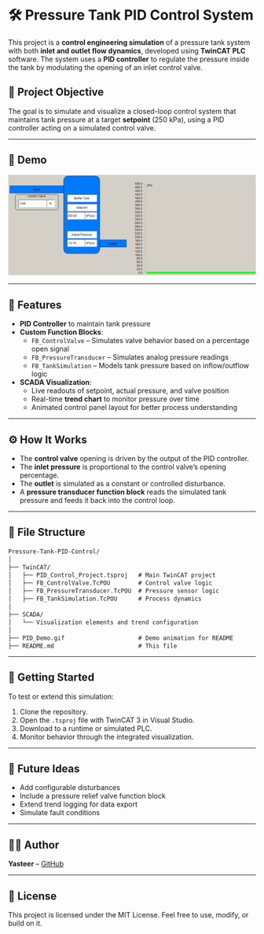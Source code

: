 # 🛠️ Pressure Tank PID Control System

This project is a **control engineering simulation** of a pressure tank system with both **inlet and outlet flow dynamics**, developed using **TwinCAT PLC** software. The system uses a **PID controller** to regulate the pressure inside the tank by modulating the opening of an inlet control valve.

## 🎯 Project Objective

The goal is to simulate and visualize a closed-loop control system that maintains tank pressure at a target **setpoint** (250 kPa), using a PID controller acting on a simulated control valve.

---

## 📸 Demo

![SCADA Demo](DemoScreens/PID_Demo.gif)

---

## 🧰 Features

- **PID Controller** to maintain tank pressure
- **Custom Function Blocks**:
  - `FB_ControlValve` – Simulates valve behavior based on a percentage open signal
  - `FB_PressureTransducer` – Simulates analog pressure readings
  - `FB_TankSimulation` – Models tank pressure based on inflow/outflow logic
- **SCADA Visualization**:
  - Live readouts of setpoint, actual pressure, and valve position
  - Real-time **trend chart** to monitor pressure over time
  - Animated control panel layout for better process understanding

---

## ⚙️ How It Works

- The **control valve** opening is driven by the output of the PID controller.
- The **inlet pressure** is proportional to the control valve’s opening percentage.
- The **outlet** is simulated as a constant or controlled disturbance.
- A **pressure transducer function block** reads the simulated tank pressure and feeds it back into the control loop.

---

## 📁 File Structure

```
Pressure-Tank-PID-Control/
│
├── TwinCAT/
│   ├── PID_Control_Project.tsproj   # Main TwinCAT project
│   ├── FB_ControlValve.TcPOU        # Control valve logic
│   ├── FB_PressureTransducer.TcPOU  # Pressure sensor logic
│   ├── FB_TankSimulation.TcPOU      # Process dynamics
│
├── SCADA/
│   └── Visualization elements and trend configuration
│
├── PID_Demo.gif                     # Demo animation for README
├── README.md                        # This file
```

---

## 🚀 Getting Started

To test or extend this simulation:

1. Clone the repository.
2. Open the `.tsproj` file with TwinCAT 3 in Visual Studio.
3. Download to a runtime or simulated PLC.
4. Monitor behavior through the integrated visualization.

---

## 📌 Future Ideas

- Add configurable disturbances
- Include a pressure relief valve function block
- Extend trend logging for data export
- Simulate fault conditions

---

## 🧑‍💻 Author

**Yasteer** – [GitHub](https://github.com/Yasteer)

---

## 📜 License

This project is licensed under the MIT License. Feel free to use, modify, or build on it.
